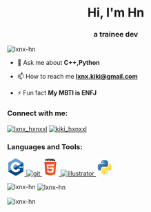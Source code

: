 <h1 align="center">Hi, I'm Hn</h1>
<h3 align="center">a trainee dev</h3>

<p align="left"> <img src="https://komarev.com/ghpvc/?username=lxnx-hn&label=Profile%20views&color=0e75b6&style=flat" alt="lxnx-hn" /> </p>

- 💬 Ask me about **C++,Python**

- 📫 How to reach me **lxnx.kiki@gmail.com**

- ⚡ Fun fact **My MBTI is ENFJ**

<h3 align="left">Connect with me:</h3>
<p align="left">
<a href="https://instagram.com/lxnx_hxnxxl" target="blank"><img align="center" src="https://raw.githubusercontent.com/rahuldkjain/github-profile-readme-generator/master/src/images/icons/Social/instagram.svg" alt="lxnx_hxnxxl" height="30" width="40" /></a>
<a href="https://discord.gg/kiki_hxnxxl" target="blank"><img align="center" src="https://raw.githubusercontent.com/rahuldkjain/github-profile-readme-generator/master/src/images/icons/Social/discord.svg" alt="kiki_hxnxxl" height="30" width="40" /></a>
</p>

<h3 align="left">Languages and Tools:</h3>
<p align="left"> <a href="https://www.w3schools.com/cpp/" target="_blank" rel="noreferrer"> <img src="https://raw.githubusercontent.com/devicons/devicon/master/icons/cplusplus/cplusplus-original.svg" alt="cplusplus" width="40" height="40"/> </a> <a href="https://git-scm.com/" target="_blank" rel="noreferrer"> <img src="https://www.vectorlogo.zone/logos/git-scm/git-scm-icon.svg" alt="git" width="40" height="40"/> </a> <a href="https://www.w3.org/html/" target="_blank" rel="noreferrer"> <img src="https://raw.githubusercontent.com/devicons/devicon/master/icons/html5/html5-original-wordmark.svg" alt="html5" width="40" height="40"/> </a> <a href="https://www.adobe.com/in/products/illustrator.html" target="_blank" rel="noreferrer"> <img src="https://www.vectorlogo.zone/logos/adobe_illustrator/adobe_illustrator-icon.svg" alt="illustrator" width="40" height="40"/> </a> <a href="https://www.python.org" target="_blank" rel="noreferrer"> <img src="https://raw.githubusercontent.com/devicons/devicon/master/icons/python/python-original.svg" alt="python" width="40" height="40"/> </a> </p>

<p><img align="left" src="https://github-readme-stats.vercel.app/api/top-langs?username=lxnx-hn&show_icons=true&locale=en&layout=compact" alt="lxnx-hn" /></p>

<p>&nbsp;<img align="center" src="https://github-readme-stats.vercel.app/api?username=lxnx-hn&show_icons=true&locale=en" alt="lxnx-hn" /></p>

<p><img align="center" src="https://github-readme-streak-stats.herokuapp.com/?user=lxnx-hn&" alt="lxnx-hn" /></p>
